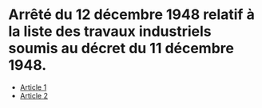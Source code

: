 # Arrêté du 12 décembre 1948 relatif à la liste des travaux industriels soumis au décret du 11 décembre 1948.

- [Article 1](article-1.md)
- [Article 2](article-2.md)
